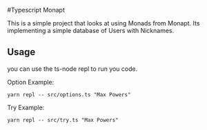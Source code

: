 #Typescript Monapt

This is a simple project that looks at using Monads from Monapt. Its implementing a simple database of Users with Nicknames.

## Usage
you can use the ts-node repl to run you code.

Option Example:
```
yarn repl -- src/options.ts "Max Powers"
```

Try Example:
```
yarn repl -- src/try.ts "Max Powers"
```